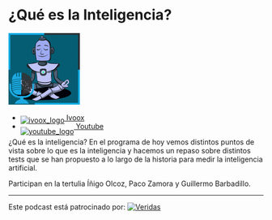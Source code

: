 # ¿Qué es la Inteligencia?

![](res/2024-07-16-08-17-10.png)

- [<img src="https://i0.wp.com/parqueeste.org/wp-content/uploads/2020/07/ivoox-icon.png?fit=256%2C256&ssl=1" alt="ivoox_logo" width="32" style="position: relative; top: 5px;"> Ivoox](https://go.ivoox.com/rf/104768211)
- [<img src="https://cdn.icon-icons.com/icons2/195/PNG/256/YouTube_23392.png" alt="youtube_logo" width="32" style="position: relative; top: 10px;"> Youtube](https://youtu.be/u257mXBk_CQ?si=ddEy7GOd_QWIQSmM)

¿Qué es la inteligencia? En el programa de hoy vemos distintos puntos de vista sobre lo que es la inteligencia y hacemos un repaso sobre distintos tests que se han propuesto a lo largo de la historia para medir la inteligencia artificial.

Participan en la tertulia Íñigo Olcoz, Paco Zamora y Guillermo Barbadillo.

---

Este podcast está patrocinado por:  [<img src="https://veridas.com/wp-content/uploads/2021/08/VERIDAS-logo-azul-coral-rgb-592x131-1.png.webp" alt="Veridas" width="64" style="position: relative; top: 0px;">](https://veridas.com/)
